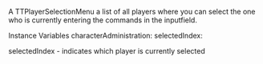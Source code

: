A TTPlayerSelectionMenu a list of all players where you can select the one who is currently entering the commands in the inputfield.

Instance Variables
	characterAdministration:		<TTCharacterAdministration>
	selectedIndex:		<Number>

selectedIndex
	- indicates which player is currently selected

